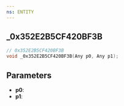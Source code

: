 ```yaml
---
ns: ENTITY
---
```

## _0x352E2B5CF420BF3B

```c
// 0x352E2B5CF420BF3B
void _0x352E2B5CF420BF3B(Any p0, Any p1);
```


## Parameters
* **p0**: 
* **p1**: 

